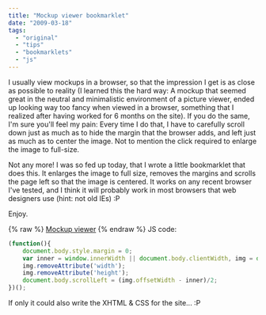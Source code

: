 ```yaml
---
title: "Mockup viewer bookmarklet"
date: "2009-03-18"
tags:
  - "original"
  - "tips"
  - "bookmarklets"
  - "js"
---
```


I usually view mockups in a browser, so that the impression I get is as close as possible to reality (I learned this the hard way: A mockup that seemed great in the neutral and minimalistic environment of a picture viewer, ended up looking way too fancy when viewed in a browser, something that I realized after having worked for 6 months on the site). If you do the same, I'm sure you'll feel my pain: Every time I do that, I have to carefully scroll down just as much as to hide the margin that the browser adds, and left just as much as to center the image. Not to mention the click required to enlarge the image to full-size.

Not any more! I was so fed up today, that I wrote a little bookmarklet that does this. It enlarges the image to full size, removes the margins and scrolls the page left so that the image is centered. It works on any recent browser I've tested, and I think it will probably work in most browsers that web designers use (hint: not old IEs) :P

Enjoy.

{% raw %}
<a href="javascript:(function(){%20document.body.style.margin%20=%200;%20var%20inner%20=%20window.innerWidth%20||%20document.body.clientWidth,%20img%20=%20document.getElementsByTagName('img')[0];%20img.removeAttribute('width');%20img.removeAttribute('height');%20document.body.scrollLeft%20=%20(img.offsetWidth%20-%20inner)/2;%20})();" class="call-to-action">Mockup viewer</a>
{% endraw %}
JS code:

```js
(function(){
	document.body.style.margin = 0;
	var inner = window.innerWidth || document.body.clientWidth, img = document.getElementsByTagName('img')\[0\];
	img.removeAttribute('width');
	img.removeAttribute('height');
	document.body.scrollLeft = (img.offsetWidth - inner)/2;
})();
```

If only it could also write the XHTML & CSS for the site... :P
